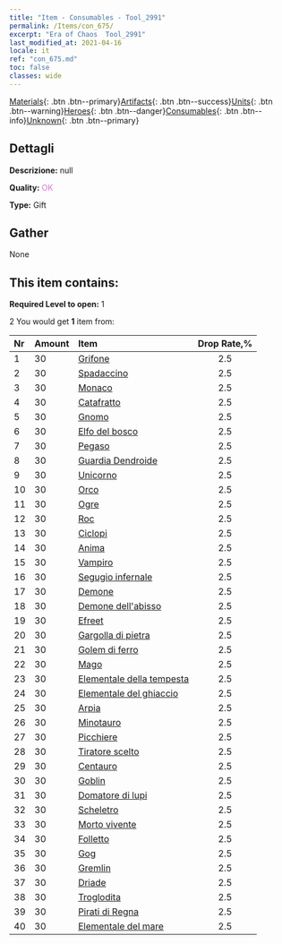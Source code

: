 ```yaml
---
title: "Item - Consumables - Tool_2991"
permalink: /Items/con_675/
excerpt: "Era of Chaos  Tool_2991"
last_modified_at: 2021-04-16
locale: it
ref: "con_675.md"
toc: false
classes: wide
---
```

 [Materials](/it/Items/){: .btn .btn--primary}[Artifacts](/it/Items/Artifacts/){: .btn .btn--success}[Units](/it/Items/Units/){: .btn .btn--warning}[Heroes](/it/Items/Heroes/){: .btn .btn--danger}[Consumables](/it/Items/Consumables/){: .btn .btn--info}[Unknown](/it/Items/Unknown/){: .btn .btn--primary}

## Dettagli
 **Descrizione:** null

 **Quality:** <span style="color: #DA70D6">OK</span>

 **Type:** Gift

## Gather

  None

## This item contains:

 **Required Level to open:** 1

 2 You would get **1** item  from:

  | Nr | Amount |     Item    | Drop Rate,% |
  |:---|:-------|:------------|:---------:|
  | 1 | 30 | [Grifone](/it/Items/unt_192/) | 2.5 | 
  | 2 | 30 | [Spadaccino](/it/Items/unt_193/) | 2.5 | 
  | 3 | 30 | [Monaco](/it/Items/unt_194/) | 2.5 | 
  | 4 | 30 | [Catafratto](/it/Items/unt_195/) | 2.5 | 
  | 5 | 30 | [Gnomo](/it/Items/unt_200/) | 2.5 | 
  | 6 | 30 | [Elfo del bosco](/it/Items/unt_201/) | 2.5 | 
  | 7 | 30 | [Pegaso](/it/Items/unt_202/) | 2.5 | 
  | 8 | 30 | [Guardia Dendroide](/it/Items/unt_203/) | 2.5 | 
  | 9 | 30 | [Unicorno](/it/Items/unt_204/) | 2.5 | 
  | 10 | 30 | [Orco](/it/Items/unt_219/) | 2.5 | 
  | 11 | 30 | [Ogre](/it/Items/unt_220/) | 2.5 | 
  | 12 | 30 | [Roc](/it/Items/unt_221/) | 2.5 | 
  | 13 | 30 | [Ciclopi](/it/Items/unt_222/) | 2.5 | 
  | 14 | 30 | [Anima](/it/Items/unt_210/) | 2.5 | 
  | 15 | 30 | [Vampiro](/it/Items/unt_211/) | 2.5 | 
  | 16 | 30 | [Segugio infernale](/it/Items/unt_228/) | 2.5 | 
  | 17 | 30 | [Demone](/it/Items/unt_229/) | 2.5 | 
  | 18 | 30 | [Demone dell'abisso](/it/Items/unt_230/) | 2.5 | 
  | 19 | 30 | [Efreet](/it/Items/unt_231/) | 2.5 | 
  | 20 | 30 | [Gargolla di pietra](/it/Items/unt_236/) | 2.5 | 
  | 21 | 30 | [Golem di ferro](/it/Items/unt_237/) | 2.5 | 
  | 22 | 30 | [Mago](/it/Items/unt_238/) | 2.5 | 
  | 23 | 30 | [Elementale della tempesta](/it/Items/unt_263/) | 2.5 | 
  | 24 | 30 | [Elementale del ghiaccio](/it/Items/unt_264/) | 2.5 | 
  | 25 | 30 | [Arpia](/it/Items/unt_245/) | 2.5 | 
  | 26 | 30 | [Minotauro](/it/Items/unt_248/) | 2.5 | 
  | 27 | 30 | [Picchiere](/it/Items/unt_190/) | 2.5 | 
  | 28 | 30 | [Tiratore scelto](/it/Items/unt_191/) | 2.5 | 
  | 29 | 30 | [Centauro](/it/Items/unt_199/) | 2.5 | 
  | 30 | 30 | [Goblin](/it/Items/unt_217/) | 2.5 | 
  | 31 | 30 | [Domatore di lupi](/it/Items/unt_218/) | 2.5 | 
  | 32 | 30 | [Scheletro](/it/Items/unt_208/) | 2.5 | 
  | 33 | 30 | [Morto vivente](/it/Items/unt_209/) | 2.5 | 
  | 34 | 30 | [Folletto](/it/Items/unt_226/) | 2.5 | 
  | 35 | 30 | [Gog](/it/Items/unt_227/) | 2.5 | 
  | 36 | 30 | [Gremlin](/it/Items/unt_235/) | 2.5 | 
  | 37 | 30 | [Driade](/it/Items/unt_262/) | 2.5 | 
  | 38 | 30 | [Troglodita](/it/Items/unt_244/) | 2.5 | 
  | 39 | 30 | [Pirati di Regna](/it/Items/unt_273/) | 2.5 | 
  | 40 | 30 | [Elementale del mare](/it/Items/unt_275/) | 2.5 | 
